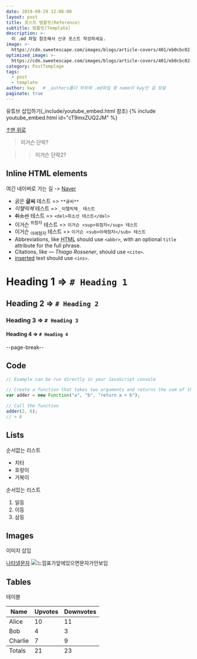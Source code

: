 ```yaml
---
date: 2019-09-29 12:08:00
layout: post
title: 포스트 템플릿(Reference)
subtitle: 템플릿(Template)
description: >-
  이 .md 파일 참조해서 신규 포스트 작성하세요.
image: >-
  https://cdn.sweetescape.com/images/blogs/article-covers/401/eb0cbc02-0a67-4441-b16a-1c76bdeff21a-1920.jpg
optimized_image: >-
  https://cdn.sweetescape.com/images/blogs/article-covers/401/eb0cbc02-0a67-4441-b16a-1c76bdeff21a-1920.jpg
category: PostTemplage
tags:
  - post
  - template
author: kwy   # _authors폴더 하위에 .md파일 중 name이 kwy인 걸 찾음
paginate: true
---
```


유튜브 삽입하기(_include/youtube_embed.html 참조)
{% include youtube_embed.html id="cT9mxZUQ2JM" %}


<a href="#">↑맨 위로</a>


> 이거슨 단락?


>> 이거슨 단락2?





## Inline HTML elements

여긴 네이버로 가는 길 -> [Naver](https://www.naver.com)


* 굵은 **글씨** 테스트 => `**글씨**`
* _이탤릭체_ 테스트 => `_이탤릭체_ 테스트`
* <del>취소선</del> 테스트 => `<del>취소선 테스트</del>`
* 이거슨 <sup>위첨자</sup> 테스트 => `이거슨 <sup>위첨자</sup> 테스트`
* 이거슨 <sub>아래첨자</sub> 테스트 => `이거슨 <sub>아래첨자</sub> 테스트`
* Abbreviations, like <abbr title="HyperText Markup Langage">HTML</abbr> should use `<abbr>`, with an optional `title` attribute for the full phrase.
* Citations, like <cite>&mdash; Thiago Rossener</cite>, should use `<cite>`.
* <ins>inserted</ins> text should use `<ins>`.


# Heading 1 => `# Heading 1`

## Heading 2 => `# Heading 2`

### Heading 3 => `# Heading 3`

#### Heading 4 => `# Heading 4`



--page-break--



## Code

```js
// Example can be run directly in your JavaScript console

// Create a function that takes two arguments and returns the sum of those arguments
var adder = new Function("a", "b", "return a + b");

// Call the function
adder(2, 6);
// > 8
```



## Lists

순서없는 리스트

* 치타
* 호랑이
* 거북이

순서있는 리스트

1. 일등
2. 이등
3. 삼등


## Images

이미지 삽입

[나타낼문자](https://placehold.it/800x400 "마우스가 위에 있으면 나오는 text")
![느낌표가앞에있으면문자가안보임](https://placehold.it/400x200 "Medium example image")


## Tables

테이블 

<table>
  <thead>
    <tr>
      <th>Name</th>
      <th>Upvotes</th>
      <th>Downvotes</th>
    </tr>
  </thead>
  <tfoot>
    <tr>
      <td>Totals</td>
      <td>21</td>
      <td>23</td>
    </tr>
  </tfoot>
  <tbody>
    <tr>
      <td>Alice</td>
      <td>10</td>
      <td>11</td>
    </tr>
    <tr>
      <td>Bob</td>
      <td>4</td>
      <td>3</td>
    </tr>
    <tr>
      <td>Charlie</td>
      <td>7</td>
      <td>9</td>
    </tr>
  </tbody>
</table>


